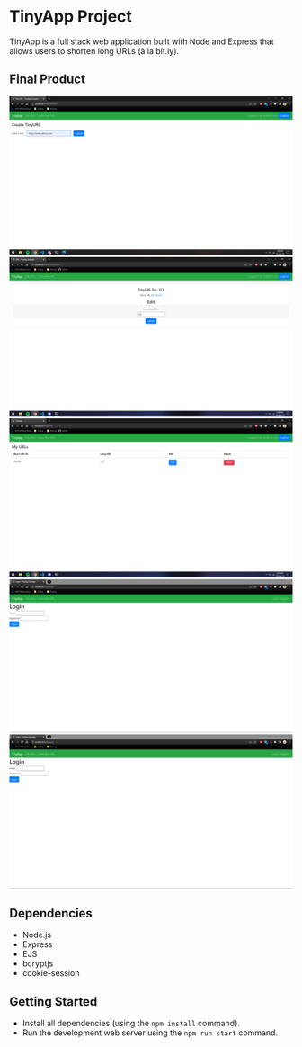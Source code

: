 # TinyApp Project

TinyApp is a full stack web application built with Node and Express that allows users to shorten long URLs (à la bit.ly).

## Final Product

!["screenshot of creating a short url for a long url"](https://github.com/arianah75/tinyapp/blob/master/doc/Create.png?raw=true)
!["screenshot of editing the long url"](https://github.com/arianah75/tinyapp/blob/master/doc/Edit.png?raw=true)
!["screenshot of homepage and saved urls"](https://github.com/arianah75/tinyapp/blob/master/doc/Homepage.png?raw=true)
!["screenshot of login page"](https://github.com/arianah75/tinyapp/blob/master/doc/LogIn.PNG?raw=true)
!["screenshot of login page"](https://github.com/arianah75/tinyapp/blob/master/doc/LogIn.PNG?raw=true)

## Dependencies

- Node.js
- Express
- EJS
- bcryptjs
- cookie-session

## Getting Started

- Install all dependencies (using the `npm install` command).
- Run the development web server using the `npm run start` command.
